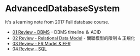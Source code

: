 # AdvancedDatabaseSystem
It's a learning note from 2017 Fall database course.

* [01 Review - DBMS]( https://github.com/AmberFu/AdvancedDatabaseSystem/blob/master/01_Review_DBMS.md ) - DBMS timeline ＆ ACID 
* [02 Review - Relational Data Model]( https://github.com/AmberFu/AdvancedDatabaseSystem/blob/master/02_Review_RelationalDataModel.md ) - 關聯模型的限制 & 正規化
* [03 Review - ER Model & EER](https://github.com/AmberFu/AdvancedDatabaseSystem/blob/master/03_Review_ERModel_and_EER.md)
* [04 Review - SQL](https://github.com/AmberFu/AdvancedDatabaseSystem/blob/master/04_Review_SQL.md)

